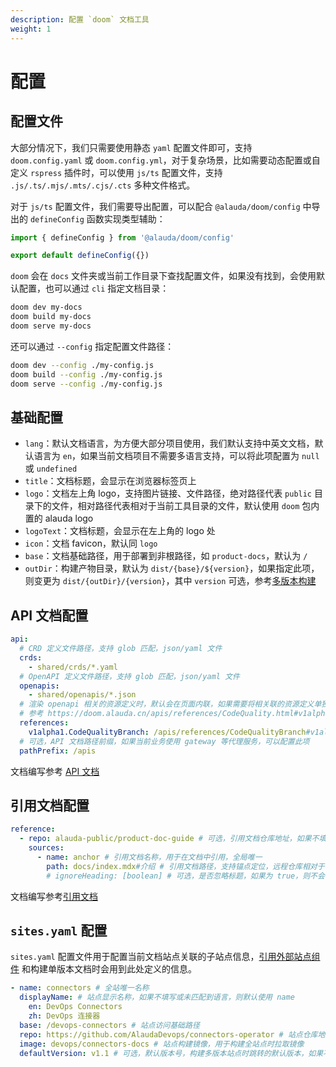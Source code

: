 ```yaml
---
description: 配置 `doom` 文档工具
weight: 1
---
```


# 配置

## 配置文件

大部分情况下，我们只需要使用静态 `yaml` 配置文件即可，支持 `doom.config.yaml` 或 `doom.config.yml`，对于复杂场景，比如需要动态配置或自定义 `rspress` 插件时，可以使用 `js/ts` 配置文件，支持 `.js/.ts/.mjs/.mts/.cjs/.cts` 多种文件格式。

对于 `js/ts` 配置文件，我们需要导出配置，可以配合 `@alauda/doom/config` 中导出的 `defineConfig` 函数实现类型辅助：

```ts
import { defineConfig } from '@alauda/doom/config'

export default defineConfig({})
```

`doom` 会在 `docs` 文件夹或当前工作目录下查找配置文件，如果没有找到，会使用默认配置，也可以通过 `cli` 指定文档目录：

```bash
doom dev my-docs
doom build my-docs
doom serve my-docs
```

还可以通过 `--config` 指定配置文件路径：

```bash
doom dev --config ./my-config.js
doom build --config ./my-config.js
doom serve --config ./my-config.js
```

## 基础配置

- `lang`：默认文档语言，为方便大部分项目使用，我们默认支持中英文文档，默认语言为 `en`，如果当前文档项目不需要多语言支持，可以将此项配置为 `null` 或 `undefined`
- `title`：文档标题，会显示在浏览器标签页上
- `logo`：文档左上角 logo，支持图片链接、文件路径，绝对路径代表 `public` 目录下的文件，相对路径代表相对于当前工具目录的文件，默认使用 `doom` 包内置的 alauda logo
- `logoText`：文档标题，会显示在左上角的 logo 处
- `icon`：文档 favicon，默认同 `logo`
- `base`：文档基础路径，用于部署到非根路径，如 `product-docs`，默认为 `/`
- `outDir`：构建产物目录，默认为 `dist/{base}/${version}`，如果指定此项，则变更为 `dist/{outDir}/{version}`，其中 `version` 可选，参考[多版本构建](./deploy#多版本构建)

## API 文档配置

```yaml
api:
  # CRD 定义文件路径，支持 glob 匹配，json/yaml 文件
  crds:
    - shared/crds/*.yaml
  # OpenAPI 定义文件路径，支持 glob 匹配，json/yaml 文件
  openapis:
    - shared/openapis/*.json
  # 渲染 openapi 相关的资源定义时，默认会在页面内联，如果需要将相关联的资源定义单独提取到文件中，可以配置以下选项
  # 参考 https://doom.alauda.cn/apis/references/CodeQuality.html#v1alpha1.CodeQualitySpec
  references:
    v1alpha1.CodeQualityBranch: /apis/references/CodeQualityBranch#v1alpha1.CodeQualityBranch
  # 可选，API 文档路径前缀，如果当前业务使用 gateway 等代理服务，可以配置此项
  pathPrefix: /apis
```

文档编写参考 [API 文档](./api)

## 引用文档配置

```yaml
reference:
  - repo: alauda-public/product-doc-guide # 可选，引用文档仓库地址，如果不填写，则默认使用当前文档仓库地址
    sources:
      - name: anchor # 引用文档名称，用于在文档中引用，全局唯一
        path: docs/index.mdx#介绍 # 引用文档路径，支持锚点定位，远程仓库相对于仓库根目录，本地相对于 doom.config.* 所在目录
        # ignoreHeading: [boolean] # 可选，是否忽略标题，如果为 true，则不会在引用文档中显示锚点的标题
```

文档编写参考[引用文档](./reference)

## `sites.yaml` 配置

`sites.yaml` 配置文件用于配置当前文档站点关联的子站点信息，[引用外部站点组件](./mdx#externalsite) 和构建单版本文档时会用到此处定义的信息。

```yaml
- name: connectors # 全站唯一名称
  displayName: # 站点显示名称，如果不填写或未匹配到语言，则默认使用 name
    en: DevOps Connectors
    zh: DevOps 连接器
  base: /devops-connectors # 站点访问基础路径
  repo: https://github.com/AlaudaDevops/connectors-operator # 站点仓库地址，如果是内部 gitlab 仓库，可以直接使用相关 slug，如 `alauda/product-docs`
  image: devops/connectors-docs # 站点构建镜像，用于构建全站点时拉取镜像
  defaultVersion: v1.1 # 可选，默认版本号，构建多版本站点时跳转的默认版本，如果不填写，则默认跳转到最新版本
```
